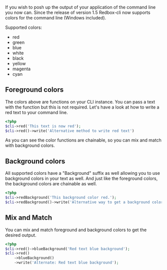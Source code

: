 If you wish to posh up the output of your application of the command line you now can. Since the release of version 1.5 Redbox-cli 
now supports colors for the command line (Windows included).

Supported colors:

* red
* green
* blue
* white
* black
* yellow
* magenta
* cyan

## Foreground colors 

The colors above are functions on your CLI instance. You can pass a text with the function but 
this is not required. Let's have a look at how to write a red text to your command line. 

```php
<?php
$cli->red('This text is now red');
$cli->red()->write('Alternative method to write red text')
```

As you can see the color functions are chainable, so you can mix and match with background colors.


## Background colors

All supported colors have a "Background" suffix as well allowing you to use background colors in your text as well. 
And just like the foreground colors, the background colors are chainable as well. 

```php
<?php
$cli->redBackground('This background color red.');
$cli->redBackground()->write('Alternative way to get a background color.');
```


## Mix and Match

You can mix and match foreground and background colors to get the desired output.

```php
<?php
$cli->red()->blueBackground('Red text blue background');
$cli->red()
    ->blueBackground()
    ->write('Alternate: Red text blue background');

```
